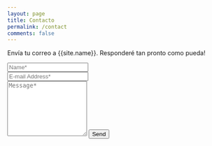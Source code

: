 ```yaml
---
layout: page
title: Contacto
permalink: /contact
comments: false
---
```


<form action="https://formspree.io/{{site.email}}" method="POST">    
<p class="mb-4">Envía tu correo a {{site.name}}. Responderé tan pronto como pueda!</p>
<div class="form-group row">
<div class="col-md-6">
<input class="form-control" type="text" name="name" placeholder="Name*" required>
</div>
<div class="col-md-6">
<input class="form-control" type="email" name="_replyto" placeholder="E-mail Address*" required>
</div>
</div>
<textarea rows="8" class="form-control mb-3" name="message" placeholder="Message*" required></textarea>    
<input class="btn btn-dark" type="submit" value="Send">
</form>